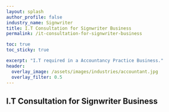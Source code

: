 ```yaml
---
layout: splash 
author_profile: false 
industry_name: Signwriter
title: I.T Consultation for Signwriter Business
permalink: /it-consultation-for-signwriter-business

toc: true
toc_sticky: true

excerpt: "I.T required in a Accountancy Practice Business."
header:
  overlay_image: /assets/images/industries/accountant.jpg
  overlay_filter: 0.5 
---
```


## I.T Consultation for Signwriter Business